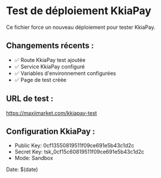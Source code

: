 # Test de déploiement KkiaPay

Ce fichier force un nouveau déploiement pour tester KkiaPay.

## Changements récents :
- ✅ Route KkiaPay test ajoutée
- ✅ Service KkiaPay configuré
- ✅ Variables d'environnement configurées
- ✅ Page de test créée

## URL de test :
https://maxiimarket.com/kkiapay-test

## Configuration KkiaPay :
- Public Key: 0cf13550819511f09ce691e5b43c1d2c
- Secret Key: tsk_0cf15c60819511f09ce691e5b43c1d2c
- Mode: Sandbox

Date: $(date)
